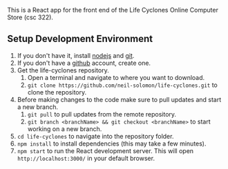 This is a React app for the front end of the Life Cyclones Online Computer Store (csc 322).

## Setup Development Environment

1. If you don't have it, install [nodejs](https://nodejs.org/en/download/) and [git](https://git-scm.com/downloads).
1. If you don't have a [github](https://github.com/) account, create one.
1. Get the life-cyclones repository.
   1. Open a terminal and navigate to where you want to download.
   1. `git clone https://github.com/neil-solomon/life-cyclones.git` to clone the repository.
1. Before making changes to the code make sure to pull updates and start a new branch.
   1. `git pull` to pull updates from the remote repository.
   1. `git branch <branchName> && git checkout <branchName>` to start working on a new branch.
1. `cd life-cyclones` to navigate into the repository folder.
1. `npm install` to install dependencies (this may take a few minutes).
1. `npm start` to run the React development server. This will open `http://localhost:3000/` in your default browser.
